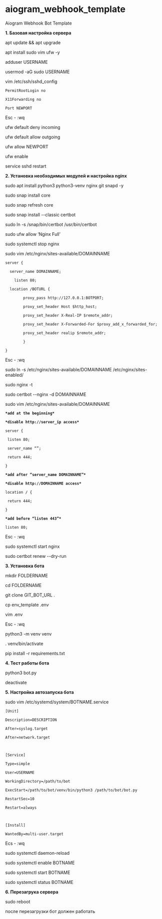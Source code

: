 # aiogram_webhook_template
Aiogram Webhook Bot Template

<p><b>1.	Базовая настройка сервера</b>

<p>apt update && apt upgrade
<p>apt install sudo vim ufw -y
<p>adduser USERNAME
<p>usermod -aG sudo USERNAME
<p>vim /etc/ssh/sshd_config

<p><code>PermitRootLogin no
<p>X11Forwarding no
<p>Port NEWPORT
</code>
<p>Esc - :wq
<p>ufw default deny incoming
<p>ufw default allow outgoing
<p>ufw allow NEWPORT
<p>ufw enable
<p>service sshd restart
<p><b>2.	Установка необходимых модулей и настройка nginx</b>
<p>sudo apt install python3 python3-venv nginx git snapd -y
<p>sudo snap install core
<p>sudo snap refresh core
<p>sudo snap install --classic certbot
<p>sudo ln -s /snap/bin/certbot /usr/bin/certbot
<p>sudo ufw allow ‘Nginx Full’
<p>sudo systemctl stop nginx
<p>sudo vim /etc/nginx/sites-available/DOMAINNAME

<p><code>server {
<p>  server_name DOMAINNAME;
<p>    listen 80;
<p>  location /BOTURL {
<p>        proxy_pass http://127.0.0.1:BOTPORT;
<p>        proxy_set_header Host $http_host;
<p>        proxy_set_header X-Real-IP $remote_addr;
<p>        proxy_set_header X-Forwarded-For $proxy_add_x_forwarded_for;
<p>        proxy_set_header realip $remote_addr;
<p>        }
<p>}
</code>
<p>Esc - :wq
<p>sudo ln -s /etc/nginx/sites-available/DOMAINNAME /etc/nginx/sites-enabled/
<p>sudo nginx -t
<p>sudo certbot --nginx -d DOMAINNAME
<p>sudo vim /etc/nginx/sites-available/DOMAINNAME

<p><code><b>*add at the beginning*</b>
<p><b>*disable http://server_ip access*</b>
<p>server {
<p>	listen 80;
<p>	server_name “”;
<p>	return 444;
<p>}
<p><b>*add after “server_name DOMAINNAME”*</b>
<p><b>*disable http://DOMAINNAME access*</b>
<p>location / {
<p>	return 444;
<p>}
<p><b>*add before “listen 443”*</b>
<p>listen 80;
</code>
<p>Esc - :wq
<p>sudo systemctl start nginx
<p>sudo certbot renew --dry-run
<p><b>3.	Установка бота</b>
<p>mkdir FOLDERNAME
<p>cd FOLDERNAME
<p>git clone GIT_BOT_URL .
<p>cp env_template .env
<p>vim .env
<p>Esc - :wq
<p>python3 -m venv venv
<p>. venv/bin/activate
<p>pip install -r requirements.txt
<p><b>4.	Тест работы бота</b>
<p>python3 bot.py
<p>deactivate
<p><b>5.	Настройка автозапуска бота</b>
<p>sudo vim /etc/systemd/system/BOTNAME.service

<p><code>[Unit]
<p>Description=DESCRIPTION
<p>After=syslog.target
<p>After=network.target
<p>
<p>[Service]
<p>Type=simple
<p>User=USERNAME
<p>WorkingDirectory=/path/to/bot
<p>ExecStart=/path/to/bot/venv/bin/python3 /path/to/bot/bot.py
<p>RestartSec=10
<p>Restart=always
<p>
<p>[Install]
<p>WantedBy=multi-user.target
</code>
<p>Ecs - :wq
<p>sudo systemctl daemon-reload
<p>sudo systemctl enable BOTNAME
<p>sudo systemctl start BOTNAME
<p>sudo systemctl status BOTNAME
<p><b>6.	Перезагрука сервера</b>
<p>sudo reboot
<p>после перезагрузки бот должен работать


